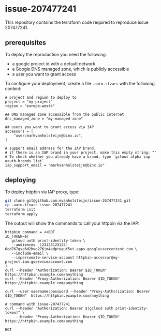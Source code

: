 # issue-207477241

This repository contains the terraform code required to reproduce issue 207477241.

## prerequisites
To deploy the reproduction you need the following:

- a google project id with a default network
- a Google DNS managed zone, which is publicly accessible
- a user you want to grant access

To configure your deployment, create a file `.auto.tfvars` with the following content:

```hcl
# project and region to deploy to
project = "my-project"
region = "europe-west4"

## DNS managed zone accessible from the public internet
dns_managed_zone = "my-managed-zone"

## users you want to grant access via IAP
accessors = [
    "user:markvanholsteijn@binx.io",
]

# support email address for the IAP brand.
# if there is an IAP brand in your project, make this empty string: ""
# To check whether you already have a brand, type `gcloud alpha iap oauth-brands list`
iap_support_email = "markvanholsteijn@binx.io"
```

## deploying
To deploy httpbin via IAP proxy, type:

```sh
git clone git@github.com:mvanholsteijn/issue-207477241.git
cp .auto.tfvars issue-207477241
terraform init
terraform apply
```

The output will show the commands to call your httpbin via the IAP:

```
httpbin_command = <<EOT
ID_TOKEN=$(
   gcloud auth print-identity-token \
   --audiences  123123123123-6qd767qse6d2hvo276jm4adpruguf5ut.apps.googleusercontent.com \
   --include-email \
   --impersonate-service-account httpbin-accessor@my-project.iam.gserviceaccount.com
)
curl --header "Authorization: Bearer $ID_TOKEN"  https://httpbin.example.com/anything
curl --header "Proxy-Authorization: Bearer $ID_TOKEN"  https://httpbin.example.com/anything

curl --user username:password --header "Proxy-Authorization: Bearer $ID_TOKEN"  https://httpbin.example.com/anything

# command with issue-207477241
curl --header "Authorization: Bearer $(gcloud auth print-identity-token)" \
     --header "Proxy-Authorization: Bearer $ID_TOKEN"  https://httpbin.example.com/anything

EOT

